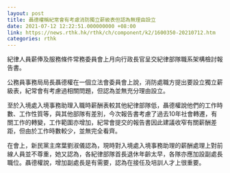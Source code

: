 ```yaml
---
layout: post
title: 聶德權稱紀常會有考慮消防獨立薪級表但認為無理由設立
date: 2021-07-12 12:22:51.000000000 +08:00
link: https://news.rthk.hk/rthk/ch/component/k2/1600350-20210712.htm
categories: rthk
---
```


紀律人員薪俸及服務條件常務委員會上月向行政長官呈交紀律部隊職系架構檢討報告書。

公務員事務局局長聶德權在一個立法會委員會上說，消防處職方提出要設立獨立薪級表，紀常會有考慮過相關問題，但認為並無充分理由設立。

至於入境處入境事務助理入職時薪酬表較其他紀律部隊低，聶德權說他們的工作時數、工作性質等，與其他部隊有差別，今次報告書考慮了過去10年社會轉遷，有關工作的轉變，工作範圍亦增加，紀常會提交的報告書因此建議收窄有關薪酬差距，但由於工作時數較少，並無完全看齊。

在會上，新民黨主席葉劉淑儀認為，現時對入境處入境事務助理的薪酬處理上對前線人員並不尊重，她又認為，各紀律部隊首長退休年齡太早，各隊亦應加設副處長職位。聶德權說，增加副處長是有需要，認為在接任及培訓人才上很重要。
